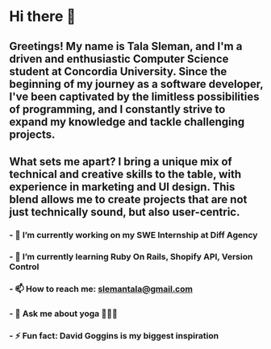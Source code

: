 # Hi there 👋

## Greetings! My name is Tala Sleman, and I'm a driven and enthusiastic Computer Science student at Concordia University. Since the beginning of my journey as a software developer, I've been captivated by the limitless possibilities of programming, and I constantly strive to expand my knowledge and tackle challenging projects.
## What sets me apart? I bring a unique mix of technical and creative skills to the table, with experience in marketing and UI design. This blend allows me to create projects that are not just technically sound, but also user-centric.

### - 🔭 I’m currently working on my SWE Internship at Diff Agency
### - 🌱 I’m currently learning Ruby On Rails, Shopify API, Version Control
### - 📫 How to reach me: slemantala@gmail.com
### - 💬 Ask me about yoga 🧘🏻😄
### - ⚡ Fun fact: David Goggins is my biggest inspiration
